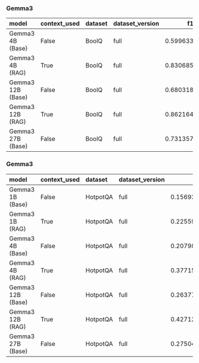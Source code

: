 ### Gemma3

| model             | context_used   | dataset   | dataset_version   |       f1 |       em |   total_energy_kWh |   inference_energy_kWh |   retrieval_energy_kWh |   total_emissions_kg |   inference_emissions_kg |   retrieval_emissions_kg |   avg_time_s | total_time   |
|:------------------|:---------------|:----------|:------------------|---------:|---------:|-------------------:|-----------------------:|-----------------------:|---------------------:|-------------------------:|-------------------------:|-------------:|:-------------|
| Gemma3 4B (Base)  | False          | BoolQ     | full              | 0.599633 | 0.599633 |           0.000067 |               0.000067 |               0.000000 |             0.000019 |                 0.000019 |                 0.000000 |     0.238897 | 0:13:01      |
| Gemma3 4B (RAG)   | True           | BoolQ     | full              | 0.830685 | 0.830685 |           0.000081 |               0.000074 |               0.000007 |             0.000017 |                 0.000016 |                 0.000001 |     0.293497 | 0:16:00      |
| Gemma3 12B (Base) | False          | BoolQ     | full              | 0.680318 | 0.680318 |           0.000085 |               0.000085 |               0.000000 |             0.000023 |                 0.000023 |                 0.000000 |     0.304952 | 0:16:37      |
| Gemma3 12B (RAG)  | True           | BoolQ     | full              | 0.862164 | 0.862164 |           0.000117 |               0.000110 |               0.000008 |             0.000033 |                 0.000031 |                 0.000002 |     0.423838 | 0:23:06      |
| Gemma3 27B (Base) | False          | BoolQ     | full              | 0.731357 | 0.731357 |           0.000110 |               0.000110 |               0.000000 |             0.000032 |                 0.000032 |                 0.000000 |     0.396228 | 0:21:36      |

### Gemma3

| model             | context_used   | dataset   | dataset_version   |       f1 |       em |   total_energy_kWh |   inference_energy_kWh |   retrieval_energy_kWh |   total_emissions_kg |   inference_emissions_kg |   retrieval_emissions_kg |   avg_time_s | total_time   |
|:------------------|:---------------|:----------|:------------------|---------:|---------:|-------------------:|-----------------------:|-----------------------:|---------------------:|-------------------------:|-------------------------:|-------------:|:-------------|
| Gemma3 1B (Base)  | False          | HotpotQA  | full              | 0.156939 | 0.104780 |           0.000075 |               0.000075 |               0.000000 |             0.000021 |                 0.000021 |                 0.000000 |     0.267931 | 0:33:04      |
| Gemma3 1B (RAG)   | True           | HotpotQA  | full              | 0.225592 | 0.143667 |           0.000230 |               0.000212 |               0.000018 |             0.000067 |                 0.000062 |                 0.000005 |     0.744636 | 1:31:54      |
| Gemma3 4B (Base)  | False          | HotpotQA  | full              | 0.207988 | 0.138806 |           0.000090 |               0.000090 |               0.000000 |             0.000026 |                 0.000026 |                 0.000000 |     0.315080 | 0:38:53      |
| Gemma3 4B (RAG)   | True           | HotpotQA  | full              | 0.377153 | 0.278558 |           0.000163 |               0.000149 |               0.000014 |             0.000043 |                 0.000039 |                 0.000004 |     0.547518 | 1:07:34      |
| Gemma3 12B (Base) | False          | HotpotQA  | full              | 0.263774 | 0.178909 |           0.000135 |               0.000135 |               0.000000 |             0.000039 |                 0.000039 |                 0.000000 |     0.445356 | 0:54:58      |
| Gemma3 12B (RAG)  | True           | HotpotQA  | full              | 0.427127 | 0.311774 |           0.000294 |               0.000279 |               0.000015 |             0.000086 |                 0.000082 |                 0.000004 |     0.913292 | 1:52:43      |
| Gemma3 27B (Base) | False          | HotpotQA  | full              | 0.275042 | 0.162217 |           0.000146 |               0.000146 |               0.000000 |             0.000042 |                 0.000042 |                 0.000000 |     0.479414 | 0:35:19      |

